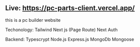 ## Live: https://pc-parts-client.vercel.app/

this is a pc builder website

Techonology:
Tailwind
Next js (Page Route)
Next Auth

Backend:
Typescrypt
Node.js
Express.js
MongoDb
Mongoose

